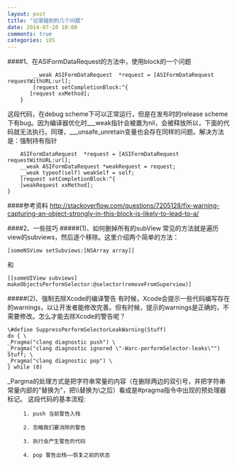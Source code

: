 ```yaml
---
layout: post
title: "记录碰到的几个问题"
date: 2014-07-20 18:08
comments: true
categories: iOS 
---
```

####1、在ASIFormDataRequest的方法中，使用block的一个问题
```objc
        __weak ASIFormDataRequest  *request = [ASIFormDataRequest requestWithURL:url];
    	[request setCompletionBlock:^{
       [request xxMethod];
	}
```
<!--more-->
这段代码，在debug scheme下可以正常运行，但是在发布时的release scheme下有bug。因为编译器优化时\__\_weak指针会被置为nil，会被释放所以，下面的代码就无法执行。同理，___unsafe\_unretain变量也会存在同样的问题。解决方法是：强制持有指针
```objc
    ASIFormDataRequest  *request = [ASIFormDataRequest requestWithURL:url];
    __weak ASIFormDataRequest *weakRequest = request;
    __weak typeof(self) weakSelf = self;
    [request setCompletionBlock:^{
    [weakRequest xxMethod];
}
```
####参考资料
<http://stackoverflow.com/questions/7205128/fix-warning-capturing-an-object-strongly-in-this-block-is-likely-to-lead-to-a/>

####2、一些技巧
#####(1)、如何删掉所有的subView
  常见的方法就是遍历view的subviews，然后逐个移除。这里介绍两个简单的方法：
```objc 
[someNSView setSubviews:[NSArray array]]  
```
和
```objc
[[someUIView subviews] makeObjectsPerformSelector:@selector(removeFromSuperview)]
```
#####(2)、强制去除Xcode的编译警告
有时候，Xcode会提示一些代码编写存在的warnings，以让开发者能修改完善。但有时候，提示的warnings是正确的，不需要修改。怎么才能去除Xcode的警告呢？<br>
```objc
\#define SuppressPerformSelectorLeakWarning(Stuff) 
do { \
_Pragma("clang diagnostic push") \
_Pragma("clang diagnostic ignored \"-Warc-performSelector-leaks\"")
Stuff; \
_Pragma("clang diagnostic pop") \
} while (0)
```
_Pargma的处理方式是把字符串常量的内容（在删除两边的双引号，并把字符串常量内部的\"替换为"，把\\\替换为\\之后）看成是\#pragma指令中出现的预处理器标记。 这段代码的基本流程:

         1. push 当前警告入栈

         2. 忽略我们要消除的警告

         3. 执行会产生警告的代码

         4. pop 警告出栈——恢复之前的状态